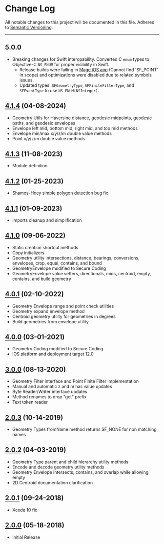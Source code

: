 # Change Log
All notable changes to this project will be documented in this file.
Adheres to [Semantic Versioning](http://semver.org/).

---

## 5.0.0

* Breaking changes for Swift interopability. Converted C `enum` types to Objective-C `NS_ENUM` for proper visibility in Swift.
    * Release builds were failing in [Mage iOS app](https://github.com/ngageoint/mage-ios/) (Cannot find 'SF_POINT' in scope) and optimizations were disabled due to related symbols issues.
    * Updated types: `SFGeometryType`, `SFFiniteFilterType`, and `SFEventType` to use `NS_ENUM(NSInteger)`.

## [4.1.4](https://github.com/ngageoint/simple-features-ios/releases/tag/4.1.4) (04-08-2024)

* Geometry Utils for Haversine distance, geodesic midpoints, geodesic paths, and geodesic envelopes
* Envelope left mid, bottom mid, right mid, and top mid methods
* Envelope min/max x/y/z/m double value methods
* Point x/y/z/m double value methods

## [4.1.3](https://github.com/ngageoint/simple-features-ios/releases/tag/4.1.3) (11-08-2023)

* Module definition

## [4.1.2](https://github.com/ngageoint/simple-features-ios/releases/tag/4.1.2) (01-25-2023)

* Shamos-Hoey simple polygon detection bug fix

## [4.1.1](https://github.com/ngageoint/simple-features-ios/releases/tag/4.1.1) (01-09-2023)

* Imports cleanup and simplification

## [4.1.0](https://github.com/ngageoint/simple-features-ios/releases/tag/4.1.0) (09-06-2022)

* Static creation shortcut methods
* Copy initializers
* Geometry utility intersections, distance, bearings, conversions, envelopes, crop, equal, contains, and bound
* GeometryEnvelope modified to Secure Coding
* GeometryEnvelope value setters, directionals, mids, centroid, empty, contains, and build geometry

## [4.0.1](https://github.com/ngageoint/simple-features-ios/releases/tag/4.0.1) (02-10-2022)

* Geometry Envelope range and point check utilities
* Geometry expand envelope method
* Centroid geometry utility for geometries in degrees
* Build geometries from envelope utility

## [4.0.0](https://github.com/ngageoint/simple-features-ios/releases/tag/4.0.0) (03-01-2021)

* Geometry Coding modified to Secure Coding
* iOS platform and deployment target 12.0

## [3.0.0](https://github.com/ngageoint/simple-features-ios/releases/tag/3.0.0) (08-13-2020)

* Geometry Filter interface and Point Finite Filter implementation
* Manual and automatic z and m has value updates
* Byte Reader/Writer interface updates
* Method renames to drop "get" prefix
* Text token reader

## [2.0.3](https://github.com/ngageoint/simple-features-ios/releases/tag/2.0.3) (10-14-2019)

* Geometry Types fromName method returns SF_NONE for non matching names

## [2.0.2](https://github.com/ngageoint/simple-features-ios/releases/tag/2.0.2) (04-03-2019)

* Geometry Type parent and child hierarchy utility methods
* Encode and decode geometry utility methods
* Geometry Envelope intersects, contains, and overlap while allowing empty
* 2D Centroid documentation clarification

## [2.0.1](https://github.com/ngageoint/simple-features-ios/releases/tag/2.0.1) (09-24-2018)

* Xcode 10 fix

## [2.0.0](https://github.com/ngageoint/simple-features-ios/releases/tag/2.0.0) (05-18-2018)

* Initial Release
